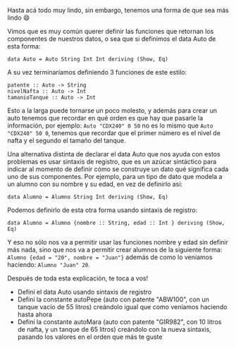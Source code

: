 Hasta acá todo muy lindo, sin embargo, tenemos una forma de que sea más lindo :smile:

Vimos que es muy común querer definir las funciones que retornan los componentes de nuestros datos, o sea que si definimos el data Auto de esta forma:

`data Auto = Auto String Int Int deriving (Show, Eq)`

A su vez terminaríamos definiendo 3 funciones de este estilo:

```
patente :: Auto -> String
nivelNafta :: Auto -> Int
tamanioTanque :: Auto -> Int
```

Esto a la larga puede tornarse un poco molesto, y además para crear un auto tenemos que recordar en qué orden es que hay que pasarle la información, por ejemplo: `Auto "CDX240" 0 50` no es lo mismo que `Auto "CDX240" 50 0`, tenemos que recordar que el primer número es el nivel de nafta y el segundo el tamaño del tanque.

Una alternativa distinta de declarar el data Auto que nos ayuda con estos problemas es usar sintaxis de registro, que es un azúcar sintáctico para indicar al momento de definir cómo se construye un dato qué significa cada uno de sus componentes. Por ejemplo, para un tipo de dato que modela a un alumno con su nombre y su edad, en vez de definirlo así:

`data Alumno = Alumno String Int deriving (Show, Eq)`

Podemos definirlo de esta otra forma usando sintaxis de registro:

`data Alumno = Alumno {nombre :: String, edad :: Int } deriving (Show, Eq)`

Y eso no sólo nos va a permitir usar las funciones nombre y edad sin definir más nada, sino que nos va a permitir crear alumnos de la siguiente forma: `Alumno {edad = "20", nombre = "Juan"}` además de como lo veníamos haciendo: `Alumno "Juan" 20`.

Después de toda esta explicación, te toca a vos!

* Definí el data Auto usando sintaxis de registro
* Definí la constante autoPepe (auto con patente "ABW100", con un tanque vacío de 55 litros) creándolo igual que como veníamos haciendo hasta ahora
* Definí la constante autoMara (auto con patente "GIR982", con 10 litros de nafta, y un tanque de 65 litros) creándolo con la nueva sintaxis, pasando los valores en el orden que más te guste